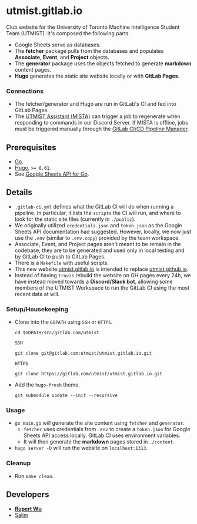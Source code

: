 # utmist.gitlab.io

Club website for the University of Toronto Machine Intelligence Student Team (UTMIST). It's composed the following parts.

- Google Sheets serve as databases.
- The **fetcher** package pulls from the databases and populates **Associate**, **Event**, and **Project** objects.
- The **generator** package uses the objects fetched to generate **markdown** content pages.
- **Hugo** generates the static site website locally or with **GitLab Pages**.

### Connections

- The fetcher/generator and Hugo are run in GitLab's CI and fed into GitLab Pages.
- The [UTMIST Assistant (MISTA)](https://gitlab.com/utmist/mista) can trigger a job to regenerate when responding to commands in our Discord Server. If MISTA is offline, jobs must be triggered manually through the [GitLab CI/CD Pipeline Manager](https://gitlab.com/utmist/utmist.gitlab.io/pipelines).

## Prerequisites

- [Go](https://golang.org/).
- [Hugo](https://github.com/gohugoio/hugo/releases), `>= 0.61`.
- See [Google Sheets API for Go](https://developers.google.com/sheets/api/quickstart/go).

## Details

- `.gitlab-ci.yml` defines what the GitLab CI will do when running a pipeline. In particular, it lists the `scripts` the CI will run, and where to look for the static site files (currently in `./public`).
- We originally utilized `credentials.json` and `token.json` as the Google Sheets API documentation had suggested. However, locally, we now just use the `.env` (similar to `.env.copy`) provided by the team workspace.
- Associate, Event, and Project pages aren't meant to be remain in the codebase; they are to be generated and used only in local testing and by GitLab CI to push to GitLab Pages.
- There is a `Makefile` with useful scripts.
- This new website [utmist.gitlab.io](https://utmist.gitlab.io) is intended to replace [utmist.github.io](utmist.github.io).
- Instead of having `travis` rebuild the website on GH pages every 24h, we have instead moved towards a **Discord/Slack bot**, allowing some members of the UTMIST Workspace to run the GitLab CI using the most recent data at will.

### Setup/Housekeeping

- Clone into the `GOPATH` using `SSH` or `HTTPS`.
  ```
  cd $GOPATH/src/gitlab.com/utmist
  ```
  `SSH`
  ```
  git clone git@gitlab.com:utmist/utmist.gitlab.io.git
  ```
  `HTTPS`
  ```
  git clone https://gitlab.com/utmist/utmist.gitlab.io.git
  ```
- Add the `hugo-fresh` theme.
  ```
  git submodule update --init --recursive
  ```

### Usage

- `go main.go` will generate the site content using `fetcher` and `generator`.
  - `fetcher` uses credentials from `.env` to create a `token.json` for Google Sheets API access locally. GitLab CI uses environment variables.
  - It will then generate the **markdown** pages stored in `./content`.
- `hugo server -D` will run the website on `localhost:1313`.

### Cleanup

- Run `make clean`.

## Developers

- **[Rupert Wu](https://leglesslamb.gitlab.io)**
- [Salim](https://msanvarov.github.io/personal-portfolio)
